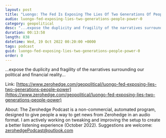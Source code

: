 ```yaml
---
layout: post
title: "Luongo: The Fed Is Exposing The Lies Of Two Generations Of People In Power"
audio: luongo-fed-exposing-lies-two-generations-people-power-0
category: geopolitical
desc: "...expose the duplicity and fragility of the narratives surrounding our political and financial reality..."
duration: 00:13:58
length: 838
datetime: Wed, 19 Oct 2022 00:20:00 +0000
tags: podcast
guid: luongo-fed-exposing-lies-two-generations-people-power-0
order: 0
---
```

...expose the duplicity and fragility of the narratives surrounding our political and financial reality...

Link: [https://www.zerohedge.com/geopolitical/luongo-fed-exposing-lies-two-generations-people-power](https://www.zerohedge.com/geopolitical/luongo-fed-exposing-lies-two-generations-people-power)

About: The Zerohedge Podcast is a non-commercial, automated program, designed to give people a way to get news from Zerohedge in an audio format.  I am actively working on tweaking and improving the setup to create a better listening experience (October 2022).  Suggestions are welcome: [zerohedgePodcast@outlook.com](mailto:zerohedgePodcast@outlook.com)